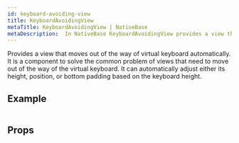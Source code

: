 ```yaml
---
id: keyboard-avoiding-view
title: KeyboardAvoidingView
metaTitle: KeyboardAvoidingView | NativeBase
metaDescription:  In NativeBase KeyboardAvoidingView provides a view that moves out of the way of virtual keyboard automatically. More information on KeyboardAvoidingView here.
---
```


Provides a view that moves out of the way of virtual keyboard automatically. It is a component to solve the common problem of views that need to move out of the way of the virtual keyboard. It can automatically adjust either its height, position, or bottom padding based on the keyboard height.

## Example

```ComponentSnackPlayer path=basic,KeyboardAvoidingView,Basic.tsx

```

## Props

```ComponentPropTable path=basic,KeyboardAvoidingView,KeyboardAvoidingView.tsx showStylingProps=true

```
